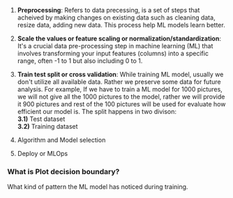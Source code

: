1. **Preprocessing**: Refers to data precessing, is a set of steps that acheived by making changes on existing data such as cleaning data, resize data, adding new data. This process help ML models learn better. 

2. **Scale the values or feature scaling or normalization/standardization**: It's a crucial data pre-processing step in machine learning (ML) that involves transforming your input features (columns) into a specific range, often -1 to 1 but also including 0 to 1.

3. **Train test split or cross validation**: While training ML model, usually we don't utilize all available data. Rather we preserve some data for future analysis. For example, If we have to train a ML model for 1000 pictures, we will not give all the 1000 pictures to the model, rather we will provide it 900 pictures and rest of the 100 pictures will be used for evaluate how efficient our model is. 
The split happens in two divison:  
    **3.1)** Test dataset  
    **3.2)** Training dataset

4. Algorithm and Model selection
5. Deploy or MLOps

### What is Plot decision boundary?

What kind of pattern the ML model has noticed during training. 

